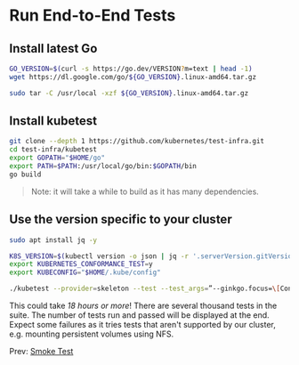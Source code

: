 # Run End-to-End Tests

## Install latest Go

```bash
GO_VERSION=$(curl -s https://go.dev/VERSION?m=text | head -1)
wget https://dl.google.com/go/${GO_VERSION}.linux-amd64.tar.gz

sudo tar -C /usr/local -xzf ${GO_VERSION}.linux-amd64.tar.gz
```

## Install kubetest

```bash
git clone --depth 1 https://github.com/kubernetes/test-infra.git
cd test-infra/kubetest
export GOPATH="$HOME/go"
export PATH=$PATH:/usr/local/go/bin:$GOPATH/bin
go build
```

> Note: it will take a while to build as it has many dependencies.


## Use the version specific to your cluster

```bash
sudo apt install jq -y
```

```bash
K8S_VERSION=$(kubectl version -o json | jq -r '.serverVersion.gitVersion')
export KUBERNETES_CONFORMANCE_TEST=y
export KUBECONFIG="$HOME/.kube/config"

./kubetest --provider=skeleton --test --test_args=”--ginkgo.focus=\[Conformance\]” --extract ${K8S_VERSION} | tee test.out
```

This could take *18 hours or more*! There are several thousand tests in the suite. The number of tests run and passed will be displayed at the end. Expect some failures as it tries tests that aren't supported by our cluster, e.g. mounting persistent volumes using NFS.

Prev: [Smoke Test](16-smoke-test.md)